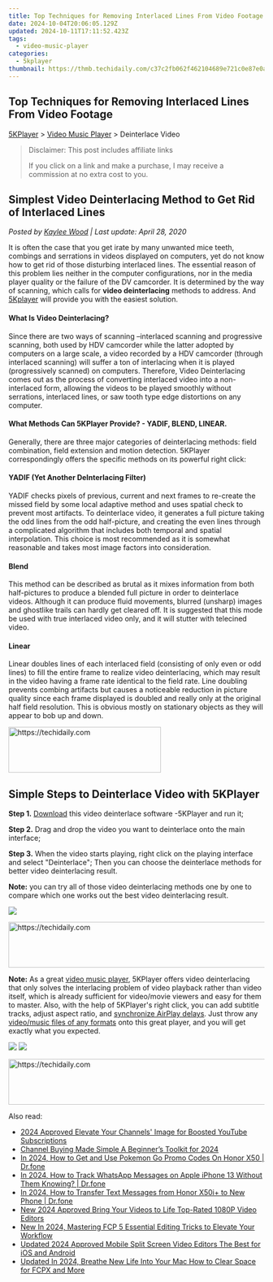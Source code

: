 ```yaml
---
title: Top Techniques for Removing Interlaced Lines From Video Footage
date: 2024-10-04T20:06:05.129Z
updated: 2024-10-11T17:11:52.423Z
tags:
  - video-music-player
categories:
  - 5kplayer
thumbnail: https://thmb.techidaily.com/c37c2fb062f462104689e721c0e87e0aafa96193ea307f1d985a6b0808b35c37.jpg
---
```


## Top Techniques for Removing Interlaced Lines From Video Footage

[5KPlayer](https://tools.techidaily.com/5kplayer/products/) \> [Video Music Player](https://tools.techidaily.com/5kplayer/video-music-player/) \> Deinterlace Video

>  Disclaimer: This post includes affiliate links
>
>  If you click on a link and make a purchase, I may receive a commission at no extra cost to you.
>

## Simplest Video Deinterlacing Method to Get Rid of Interlaced Lines

 _Posted by [Kaylee Wood](https://www.quora.com/profile/Amanda-Hu-21) | Last update: April 28, 2020_

It is often the case that you get irate by many unwanted mice teeth, combings and serrations in videos displayed on computers, yet do not know how to get rid of those disturbing interlaced lines. The essential reason of this problem lies neither in the computer configurations, nor in the media player quality or the failure of the DV camcorder. It is determined by the way of scanning, which calls for **video deinterlacing** methods to address. And [5Kplayer](https://tools.techidaily.com/5kplayer/products/) will provide you with the easiest solution.

#### **What Is Video Deinterlacing?**

Since there are two ways of scanning –interlaced scanning and progressive scanning, both used by HDV camcorder while the latter adopted by computers on a large scale, a video recorded by a HDV camcorder (through interlaced scanning) will suffer a ton of interlacing when it is played (progressively scanned) on computers. Therefore, Video Deinterlacing comes out as the process of converting interlaced video into a non-interlaced form, allowing the videos to be played smoothly without serrations, interlaced lines, or saw tooth type edge distortions on any computer. 

#### **What Methods Can 5KPlayer Provide? - YADIF, BLEND, LINEAR.**

Generally, there are three major categories of deinterlacing methods: field combination, field extension and motion detection. 5KPlayer correspondingly offers the specific methods on its powerful right click:

#### YADIF (Yet Another DeInterlacing Filter)

YADIF checks pixels of previous, current and next frames to re-create the missed field by some local adaptive method and uses spatial check to prevent most artifacts. To deinterlace video, it generates a full picture taking the odd lines from the odd half-picture, and creating the even lines through a complicated algorithm that includes both temporal and spatial interpolation. This choice is most recommended as it is somewhat reasonable and takes most image factors into consideration.

#### Blend

This method can be described as brutal as it mixes information from both half-pictures to produce a blended full picture in order to deinterlace videos. Although it can produce fluid movements, blurred (unsharp) images and ghostlike trails can hardly get cleared off. It is suggested that this mode be used with true interlaced video only, and it will stutter with telecined video.

#### Linear

Linear doubles lines of each interlaced field (consisting of only even or odd lines) to fill the entire frame to realize video deinterlacing, which may result in the video having a frame rate identical to the field rate. Line doubling prevents combing artifacts but causes a noticeable reduction in picture quality since each frame displayed is doubled and really only at the original half field resolution. This is obvious mostly on stationary objects as they will appear to bob up and down. 

<!-- affiliate ads begin -->
<a href="https://aligracehair.sjv.io/c/5597632/1925484/19272" target="_top" id="1925484">
  <img src="//a.impactradius-go.com/display-ad/19272-1925484" border="0" alt="https://techidaily.com" width="300" height="90"/>
</a>
<img height="0" width="0" src="https://aligracehair.sjv.io/i/5597632/1925484/19272" style="position:absolute;visibility:hidden;" border="0" />
<!-- affiliate ads end -->

## Simple Steps to Deinterlace Video with 5KPlayer

**Step 1.** [Download](https://tools.techidaily.com/5kplayer/video-music-player/) this video deinterlace software -5KPlayer and run it;

**Step 2.** Drag and drop the video you want to deinterlace onto the main interface;

**Step 3.** When the video starts playing, right click on the playing interface and select "Deinterlace"; Then you can choose the deinterlace methods for better video deinterlacing result. 

**Note:** you can try all of those video deinterlacing methods one by one to compare which one works out the best video deinterlacing result. 

![](https://www.5kplayer.com/video-music-player/img/5kp-deinterlace-video-zjy-0326002.jpg) 

<!-- affiliate ads begin -->
<a href="https://ephamedtechinc.pxf.io/c/5597632/2137211/26400" target="_top" id="2137211">
  <img src="//a.impactradius-go.com/display-ad/26400-2137211" border="0" alt="https://techidaily.com" width="728" height="90"/>
</a>
<img height="0" width="0" src="https://ephamedtechinc.pxf.io/i/5597632/2137211/26400" style="position:absolute;visibility:hidden;" border="0" />
<!-- affiliate ads end -->

**Note:** As a great [video music player](https://tools.techidaily.com/5kplayer/products/), 5KPlayer offers video deinterlacing that only solves the interlacing problem of video playback rather than video itself, which is already sufficient for video/movie viewers and easy for them to master. Also, with the help of 5KPlayer's right click, you can add subtitle tracks, adjust aspect ratio, and [synchronize AirPlay delays](https://tools.techidaily.com/5kplayer/airplay/). Just throw any [video/music files of any formats](https://tools.techidaily.com/5kplayer/video-music-player/) onto this great player, and you will get exactly what you expected.

[![](https://www.5kplayer.com/video-music-player/../button/freedownbackwin.png)](https://tools.techidaily.com/5kplayer/products/) [![](https://www.5kplayer.com/video-music-player/../button/freedownbackmac.png)](https://tools.techidaily.com/5kplayer/products/)

<!-- affiliate ads begin -->
<a href="https://arkmc.pxf.io/c/5597632/352557/5172" target="_top" id="352557">
  <img src="//a.impactradius-go.com/display-ad/5172-352557" border="0" alt="https://techidaily.com" width="720" height="90"/>
</a>
<img height="0" width="0" src="https://arkmc.pxf.io/i/5597632/352557/5172" style="position:absolute;visibility:hidden;" border="0" />
<!-- affiliate ads end -->

<ins class="adsbygoogle"
     style="display:block"
     data-ad-format="autorelaxed"
     data-ad-client="ca-pub-7571918770474297"
     data-ad-slot="1223367746"></ins>

<ins class="adsbygoogle"
     style="display:block"
     data-ad-client="ca-pub-7571918770474297"
     data-ad-slot="8358498916"
     data-ad-format="auto"
     data-full-width-responsive="true"></ins>

<span class="atpl-alsoreadstyle">Also read:</span>
<div><ul>
<li><a href="https://youtube-videos.techidaily.com/2024-approved-elevate-your-channels-image-for-boosted-youtube-subscriptions/"><u>2024 Approved Elevate Your Channels' Image for Boosted YouTube Subscriptions</u></a></li>
<li><a href="https://youtube-clips.techidaily.com/channel-buying-made-simple-a-beginners-toolkit-for-2024/"><u>Channel Buying Made Simple A Beginner’s Toolkit for 2024</u></a></li>
<li><a href="https://pokemon-go-android.techidaily.com/in-2024-how-to-get-and-use-pokemon-go-promo-codes-on-honor-x50-drfone-by-drfone-virtual-android/"><u>In 2024, How to Get and Use Pokemon Go Promo Codes On Honor X50 | Dr.fone</u></a></li>
<li><a href="https://ios-location-track.techidaily.com/in-2024-how-to-track-whatsapp-messages-on-apple-iphone-13-without-them-knowing-drfone-by-drfone-virtual-ios/"><u>In 2024, How to Track WhatsApp Messages on Apple iPhone 13 Without Them Knowing? | Dr.fone</u></a></li>
<li><a href="https://android-transfer.techidaily.com/in-2024-how-to-transfer-text-messages-from-honor-x50iplus-to-new-phone-drfone-by-drfone-transfer-from-android-transfer-from-android/"><u>In 2024, How to Transfer Text Messages from Honor X50i+ to New Phone | Dr.fone</u></a></li>
<li><a href="https://video-ai-editor.techidaily.com/new-2024-approved-bring-your-videos-to-life-top-rated-1080p-video-editors/"><u>New 2024 Approved Bring Your Videos to Life Top-Rated 1080P Video Editors</u></a></li>
<li><a href="https://video-ai-editor.techidaily.com/new-in-2024-mastering-fcp-5-essential-editing-tricks-to-elevate-your-workflow/"><u>New In 2024, Mastering FCP 5 Essential Editing Tricks to Elevate Your Workflow</u></a></li>
<li><a href="https://video-ai-editor.techidaily.com/updated-2024-approved-mobile-split-screen-video-editors-the-best-for-ios-and-android/"><u>Updated 2024 Approved Mobile Split Screen Video Editors The Best for iOS and Android</u></a></li>
<li><a href="https://video-ai-editor.techidaily.com/updated-in-2024-breathe-new-life-into-your-mac-how-to-clear-space-for-fcpx-and-more/"><u>Updated In 2024, Breathe New Life Into Your Mac How to Clear Space for FCPX and More</u></a></li>
</ul></div>

